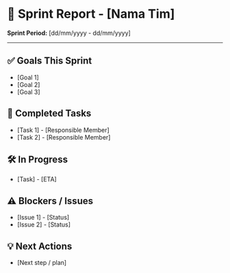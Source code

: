 # 🚀 Sprint Report - [Nama Tim]
**Sprint Period:** [dd/mm/yyyy - dd/mm/yyyy]

---

## ✅ Goals This Sprint
- [Goal 1]
- [Goal 2]
- [Goal 3]

## 📌 Completed Tasks
- [Task 1] - [Responsible Member]
- [Task 2] - [Responsible Member]

## 🛠️ In Progress
- [Task] - [ETA]

## ⚠️ Blockers / Issues
- [Issue 1] - [Status]
- [Issue 2] - [Status]

## 💡 Next Actions
- [Next step / plan]
